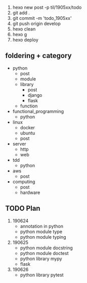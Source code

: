 1. hexo new post -p til/1905xx/todo
2. git add .
3. git commit -m 'todo_1905xx'
4. git push origin develop
5. hexo clean
6. hexo g
7. hexo deploy

## foldering + category

- python
  - post
  - module
  - library
    - post
    - django
    - flask
  - function
- functional_programming
   - python
- linux
  - docker
  - ubuntu
  - post
- server
  - http
  - web
- tdd
  - python
- aws
  - post
- computing
  - post
  - hardware

## TODO Plan

1. 190624
   - annotation in python
   - python module type
   - python module typing
1. 190625
   - python module docstring
   - python module doctest
   - python library mypy
   - flask
1. 190626
   - python library pytest
